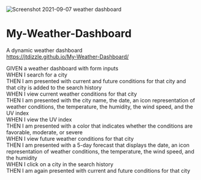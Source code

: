 ![Screenshot 2021-09-07 weather dashboard](https://user-images.githubusercontent.com/87590712/132427906-94c0489b-1126-4371-84b6-93f08db492b9.png)
# My-Weather-Dashboard  
A dynamic weather dashboard  
https://jtdizzle.github.io/My-Weather-Dashboard/  

GIVEN a weather dashboard with form inputs  
WHEN I search for a city  
THEN I am presented with current and future conditions for that city and that city is added to the search history  
WHEN I view current weather conditions for that city  
THEN I am presented with the city name, the date, an icon representation of weather conditions, the temperature, the humidity, the wind speed, and the UV index  
WHEN I view the UV index  
THEN I am presented with a color that indicates whether the conditions are favorable, moderate, or severe  
WHEN I view future weather conditions for that city  
THEN I am presented with a 5-day forecast that displays the date, an icon representation of weather conditions, the temperature, the wind speed, and the humidity  
WHEN I click on a city in the search history  
THEN I am again presented with current and future conditions for that city  
